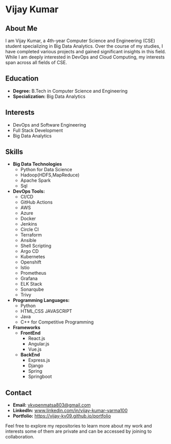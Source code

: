 # Vijay Kumar

## About Me
I am Vijay Kumar, a 4th-year Computer Science and Engineering (CSE) student specializing in Big Data Analytics. Over the course of my studies, I have completed various projects and gained significant insights in this field. While I am deeply interested in DevOps and Cloud Computing, my interests span across all fields of CSE.

## Education
- **Degree:** B.Tech in Computer Science and Engineering
- **Specialization:** Big Data Analytics

## Interests
- DevOps and Software Engineering
- Full Stack Development
- Big Data Analytics

## Skills
- **Big Data Technologies**
  - Python for Data Science
  - Hadoop(HDFS,MapReduce)
  - Apache Spark
  - Sql
- **DevOps Tools:** 
  - CI/CD
  - GitHub Actions 
  - AWS
  - Azure
  - Docker
  - Jenkins
  - Circle CI
  - Terraform
  - Ansible 
  - Shell Scripting
  - Argo CD
  - Kubernetes
  - Openshift
  - Istio
  - Prometheus
  - Grafana
  - ELK Stack
  - Sonarqube
  - Trivy
- **Programming Languages:**
  - Python
  - HTML,CSS JAVASCRIPT
  - Java
  - C++ for Competitive Programming 
- **Frameworks**
  - **FrontEnd**
    - React.js
    - Angular.js
    - Vue.js
  - **BackEnd**
    - Express.js
    - Django
    - Spring
    - Springboot 

## Contact
- **Email:**  vkvpenmatsa803@gmail.com
- **LinkedIn:** www.linkedin.com/in/vijay-kumar-varma100
- **Portfolio:** https://vijay-kv09.github.io/portfolio

Feel free to explore my repositories to learn more about my work and interests some of them are private and can be accessed by joining to collaboration. 
